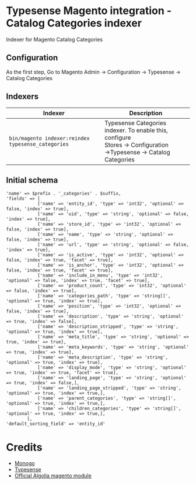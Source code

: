 # Typesense Magento integration - Catalog Categories indexer

Indexer for Magento Catalog Categories

## Configuration
As the first step, Go to Magento Admin &rarr; Configuration &rarr; Typesense &rarr; Catalog Categories


## Indexers

| Indexer                                                 | Description                                                                                                                        |
|---------------------------------------------------------|------------------------------------------------------------------------------------------------------------------------------------|
| ```bin/magento indexer:reindex typesense_categories```  | Typesense Categories indexer. To enable this, configure <br/>Stores &rarr; Configuration &rarr;Typesense &rarr; Catalog Categories |


## Initial schema
```
'name' => $prefix . '_categories' . $suffix,
'fields' => [
            ['name' => 'entity_id', 'type' => 'int32', 'optional' => false, 'index' => true],
            ['name' => 'uid', 'type' => 'string', 'optional' => false, 'index' => true],
            ['name' => 'store_id', 'type' => 'int32', 'optional' => false, 'index' => true],
            ['name' => 'name', 'type' => 'string', 'optional' => false, 'index' => true],
            ['name' => 'url', 'type' => 'string', 'optional' => false, 'index' => true],
            ['name' => 'is_active', 'type' => 'int32', 'optional' => false, 'index' => true, 'facet' => true],
            ['name' => 'is_anchor', 'type' => 'int32', 'optional' => false, 'index' => true, 'facet' => true],
            ['name' => 'include_in_menu', 'type' => 'int32', 'optional' => false, 'index' => true, 'facet' => true],
            ['name' => 'product_count', 'type' => 'int32', 'optional' => false, 'index' => true],
            ['name' => 'categories_path', 'type' => 'string[]', 'optional' => true, 'index' => true],
            ['name' => 'position', 'type' => 'int32', 'optional' => false, 'index' => true],
            ['name' => 'description', 'type' => 'string', 'optional' => true, 'index' => false],
            ['name' => 'description_stripped', 'type' => 'string', 'optional' => true, 'index' => true],
            ['name' => 'meta_title', 'type' => 'string', 'optional' => true, 'index' => true],
            ['name' => 'meta_keywords', 'type' => 'string', 'optional' => true, 'index' => true],
            ['name' => 'meta_description', 'type' => 'string', 'optional' => true, 'index' => true],
            ['name' => 'display_mode', 'type' => 'string', 'optional' => true, 'index' => true, 'facet' => true],
            ['name' => 'landing_page', 'type' => 'string', 'optional' => true, 'index' => false,],
            ['name' => 'landing_page_stripped', 'type' => 'string', 'optional' => true, 'index' => true,],
            ['name' => 'parent_categories', 'type' => 'string[]', 'optional' => true, 'index' => true,],
            ['name' => 'children_categories', 'type' => 'string[]', 'optional' => true, 'index' => true,],
        ],
'default_sorting_field' => 'entity_id'
```

# Credits
- [Monogo](https://monogo.pl/en)
- [Typesense](https://typesense.org)
- [Official Algolia magento module](https://github.com/algolia/algoliasearch-magento-2)
